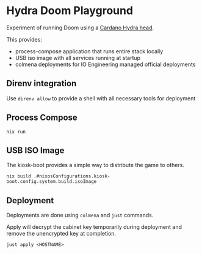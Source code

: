 # Hydra Doom Playground

Experiment of running Doom using a [Cardano Hydra head](https://github.com/cardano-scaling/hydra).

This provides:

* process-compose application that runs entire stack locally
* USB iso image with all services running at startup
* colmena deployments for IO Engineering managed official deployments

## Direnv integration

Use `direnv allow` to provide a shell with all necessary tools for deployment

## Process Compose

``` shell
nix run
```
## USB ISO Image

The kiosk-boot provides a simple way to distribute the game to others.

``` shell
nix build .#nixosConfigurations.kiosk-boot.config.system.build.isoImage
```

## Deployment

Deployments are done using `colmena` and `just` commands.

Apply will decrypt the cabinet key temporarily during deployment and remove
the unencrypted key at completion.

``` shell
just apply <HOSTNAME>
```
